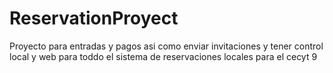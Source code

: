 # ReservationProyect
Proyecto para entradas y pagos asi como enviar invitaciones y tener control local y web para toddo el sistema de reservaciones locales para el cecyt 9
